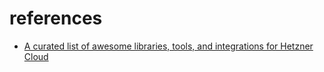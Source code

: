 # references

- [A curated list of awesome libraries, tools, and integrations for Hetzner Cloud](https://github.com/hetznercloud/awesome-hcloud)
